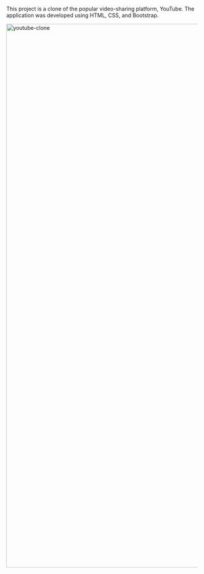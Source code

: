 This project is a clone of the popular video-sharing platform, YouTube. The application was developed using HTML, CSS, and Bootstrap.

<img width="1426" alt="youtube-clone" src="https://github.com/user-attachments/assets/adea6718-6164-4b79-a2da-79ad74b19808">
